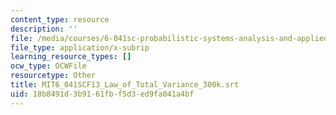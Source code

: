 ```yaml
---
content_type: resource
description: ''
file: /media/courses/6-041sc-probabilistic-systems-analysis-and-applied-probability-fall-2013/18b8491d3b9161fbf5d3ed9fa041a4bf_MIT6_041SCF13_Law_of_Total_Variance_300k.srt
file_type: application/x-subrip
learning_resource_types: []
ocw_type: OCWFile
resourcetype: Other
title: MIT6_041SCF13_Law_of_Total_Variance_300k.srt
uid: 18b8491d-3b91-61fb-f5d3-ed9fa041a4bf
---
```

